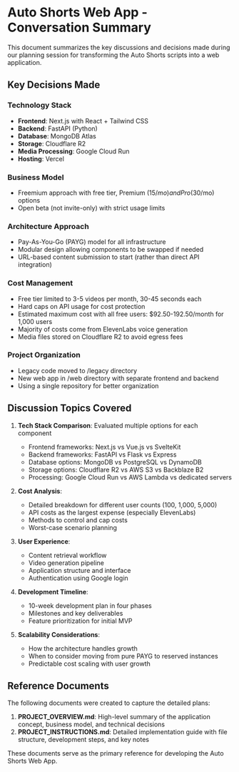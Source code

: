 # Auto Shorts Web App - Conversation Summary

This document summarizes the key discussions and decisions made during our planning session for transforming the Auto Shorts scripts into a web application.

## Key Decisions Made

### Technology Stack
- **Frontend**: Next.js with React + Tailwind CSS
- **Backend**: FastAPI (Python)
- **Database**: MongoDB Atlas
- **Storage**: Cloudflare R2
- **Media Processing**: Google Cloud Run
- **Hosting**: Vercel

### Business Model
- Freemium approach with free tier, Premium ($15/mo) and Pro ($30/mo) options
- Open beta (not invite-only) with strict usage limits

### Architecture Approach
- Pay-As-You-Go (PAYG) model for all infrastructure
- Modular design allowing components to be swapped if needed
- URL-based content submission to start (rather than direct API integration)

### Cost Management
- Free tier limited to 3-5 videos per month, 30-45 seconds each
- Hard caps on API usage for cost protection
- Estimated maximum cost with all free users: $92.50-192.50/month for 1,000 users
- Majority of costs come from ElevenLabs voice generation
- Media files stored on Cloudflare R2 to avoid egress fees

### Project Organization
- Legacy code moved to /legacy directory
- New web app in /web directory with separate frontend and backend
- Using a single repository for better organization

## Discussion Topics Covered

1. **Tech Stack Comparison**: Evaluated multiple options for each component
   - Frontend frameworks: Next.js vs Vue.js vs SvelteKit
   - Backend frameworks: FastAPI vs Flask vs Express
   - Database options: MongoDB vs PostgreSQL vs DynamoDB
   - Storage options: Cloudflare R2 vs AWS S3 vs Backblaze B2
   - Processing: Google Cloud Run vs AWS Lambda vs dedicated servers

2. **Cost Analysis**:
   - Detailed breakdown for different user counts (100, 1,000, 5,000)
   - API costs as the largest expense (especially ElevenLabs)
   - Methods to control and cap costs
   - Worst-case scenario planning

3. **User Experience**:
   - Content retrieval workflow
   - Video generation pipeline
   - Application structure and interface
   - Authentication using Google login

4. **Development Timeline**:
   - 10-week development plan in four phases
   - Milestones and key deliverables
   - Feature prioritization for initial MVP
   
5. **Scalability Considerations**:
   - How the architecture handles growth
   - When to consider moving from pure PAYG to reserved instances
   - Predictable cost scaling with user growth

## Reference Documents

The following documents were created to capture the detailed plans:

1. **PROJECT_OVERVIEW.md**: High-level summary of the application concept, business model, and technical decisions
2. **PROJECT_INSTRUCTIONS.md**: Detailed implementation guide with file structure, development steps, and key notes

These documents serve as the primary reference for developing the Auto Shorts Web App. 